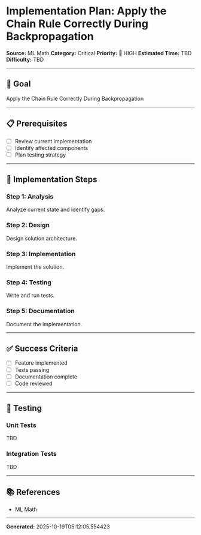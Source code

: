 # Implementation Plan: Apply the Chain Rule Correctly During Backpropagation

**Source:** ML Math
**Category:** Critical
**Priority:** 🔴 HIGH
**Estimated Time:** TBD
**Difficulty:** TBD

---

## 🎯 Goal

Apply the Chain Rule Correctly During Backpropagation

---

## 📋 Prerequisites

- [ ] Review current implementation
- [ ] Identify affected components
- [ ] Plan testing strategy

---

## 🔧 Implementation Steps

### Step 1: Analysis

Analyze current state and identify gaps.

### Step 2: Design

Design solution architecture.

### Step 3: Implementation

Implement the solution.

### Step 4: Testing

Write and run tests.

### Step 5: Documentation

Document the implementation.

---

## ✅ Success Criteria

- [ ] Feature implemented
- [ ] Tests passing
- [ ] Documentation complete
- [ ] Code reviewed

---

## 🧪 Testing

### Unit Tests

TBD

### Integration Tests

TBD

---

## 📚 References

- ML Math

---

**Generated:** 2025-10-19T05:12:05.554423
